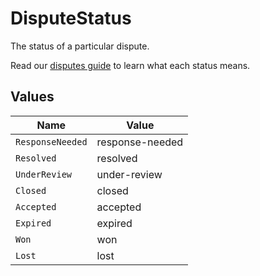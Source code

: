 # DisputeStatus

The status of a particular dispute. 

Read our [disputes guide](https://docs.moov.io/guides/money-movement/accept-payments/card-acceptance/disputes/#dispute-statuses) to learn what each status means.


## Values

| Name             | Value            |
| ---------------- | ---------------- |
| `ResponseNeeded` | response-needed  |
| `Resolved`       | resolved         |
| `UnderReview`    | under-review     |
| `Closed`         | closed           |
| `Accepted`       | accepted         |
| `Expired`        | expired          |
| `Won`            | won              |
| `Lost`           | lost             |